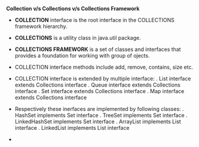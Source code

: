 __Collection v/s Collections v/s Collections Framework__

- __COLLECTION__ interface is the root interface in the COLLECTIONS framework hierarchy.

- __COLLECTIONS__ is a utility class in java.util package.

- __COLLECTIONS FRAMEWORK__ is a set of classes and interfaces that provides a foundation for working with group of ojects.


- COLLECTION interface methods include add, remove, contains, size etc.

- COLLECTION interface is extended by multiple interface: 
    . List interface   extends Collections interface
    . Queue interface  extends Collections interface
    . Set interface    extends Collections interface
    . Map interface    extends Collections interface

- Respectively these inerfaces are implemented by following classes:
    . HashSet           implements Set interface
    . TreeSet           implements Set interface
    . LinkedHashSet     implements Set interface
    . ArrayList         implements List interface
    . LinkedList        implements List interface

- 